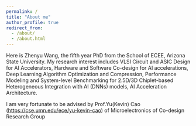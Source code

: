 ```yaml
---
permalink: /
title: "About me"
author_profile: true
redirect_from: 
  - /about/
  - /about.html
---
```


Here is Zhenyu Wang, the fifth year PhD from the School of ECEE, Arizona State University. My research interest includes VLSI Circuit and ASIC Design for AI Accelerators, Hardware and Software Co-design for AI accelerations, Deep Learning Algorithm Optimization and Compression, Performance Modeling and System-level Benchmarking for 2.5D/3D Chiplet-based Heterogeneous Integration with AI (DNNs) models, AI Acceleration Architecture.

I am very fortunate to be advised by Prof.Yu(Kevin) Cao (https://cse.umn.edu/ece/yu-kevin-cao) of Microelectronics of Co-design Research Group

